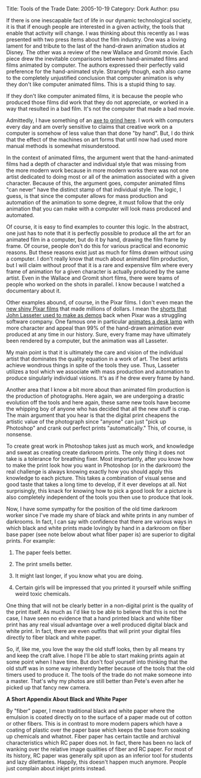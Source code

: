 Title: Tools of the Trade
Date: 2005-10-19
Category: Dork
Author: psu

If there is one inescapable fact of life in our dynamic technological society, it is that if enough people are interested in a given activity, the tools that enable that activity will change. I was thinking about this recently as I was presented with two press items about the film industry. One was a loving lament for and tribute to the last of the hand-drawn animation studios at Disney. The other was a review of the new Wallace and Gromit movie. Each piece drew the inevitable comparisons between hand-animated films and films animated by computer. The authors expressed their perfectly valid preference for the hand-animated style. Strangely though, each also came to the completely unjustified conclusion that computer animation is why they don't like computer animated films. This is a stupid thing to say.

If they don't like computer animated films, it is because the people who produced those films did work that they do not appreciate, or worked in a way that resulted in a bad film. It's not the computer that made a bad movie.

Admittedly, I have something of an <a href="http://mutable-states.com/digital-generational-stupidity.html">axe to grind here</a>. I work with computers every day and am overly sensitive to claims that creative work on a computer is somehow of less value than that done "by hand". But, I do think that the effect of the machines on art forms that until now had used more manual methods is somewhat misunderstood.

In the context of animated films, the argument went that the hand-animated films had a depth of character and individual style that was missing from the more modern work because in more modern works there was not one artist dedicated to doing most or all of the animation associated with a given character. Because of this, the argument goes, computer animated films "can never" have the distinct stamp of that individual style. The logic, I guess, is that since the computer allows for mass production and automation of the animation to some degree, it must follow that the only animation that you can make with a computer will look mass produced and automated.

Of course, it is easy to find examples to counter this logic. In the abstract, one just has to note that it is perfectly possible to produce all the art for an animated film in a computer, but do it by hand, drawing the film frame by frame. Of course, people don't do this for various practical and economic reasons. But these reasons exist just as much for films drawn without using a computer. I don't really know that much about animated film production, but I will claim without proof that it is a rare and expensive film where every frame of animation for a given character is actually produced by the same artist. Even in the Wallace and Gromit short films, there were teams of people who worked on the shots in parallel. I know because I watched a documentary about it.

Other examples abound, of course, in the Pixar films. I don't even mean the <a href="https://www.youtube.com/watch?v=w0Vvl_ByCXM&ab_channel=EverySteveJobsVideo">new shiny Pixar films</a> that made millions of dollars. I mean the <a href="https://www.youtube.com/watch?v=325w4I7T1yI&ab_channel=JanRahbek">shorts that John Lasseter used to make as demos</a> back when Pixar was a struggling software company. One famous one in particular <a href="http://www.pixar.com/short_films/Theatrical-Shorts/Luxo-Jr">animates a desk lamp</a> with more character and appeal than 99% of the hand-drawn animation ever produced at any time in our history. Sure, every frame may have ultimately been rendered by a computer, but the animation was all Lasseter.

My main point is that it is ultimately the care and vision of the individual artist that dominates the quality equation in a work of art. The best artists achieve wondrous things in spite of the tools they use. Thus, Lasseter utilizes a tool which we associate with mass production and automation to produce singularly individual visions. It's as if he drew every frame by hand.

Another area that I know a bit more about than animated film production is the production of photographs. Here again, we are undergoing a drastic evolution off the tools and here again, these same new tools have become the whipping boy of anyone who has decided that all the new stuff is crap. The main argument that you hear is that the digital print cheapens the artistic value of the photograph since "anyone" can just "pick up Photoshop" and crank out perfect prints "automatically." This, of course, is nonsense.

To create great work in Photoshop takes just as much work, and knowledge and sweat as creating create darkroom prints. The only thing it does not take is a tolerance for breathing fixer. Most importantly, after you know how to make the print look how you want in Photoshop (or in the darkroom) the real challenge is always knowing exactly how you should apply this knowledge to each picture. This takes a combination of visual sense and good taste that takes a long time to develop, if it ever develops at all. Not surprisingly, this knack for knowing how to pick a good look for a picture is also completely independent of the tools you then use to produce that look.

Now, I have some sympathy for the position of the old time darkroom worker since I've made my share of black and white prints in any number of darkrooms. In fact, I can say with confidence that there are various ways in which black and white prints made lovingly by hand in a darkroom on fiber base paper (see note below about what fiber paper is) are superior to digital prints. For example:

1. The paper feels better.

2. The print smells better.

3. It might last longer, if you know what you are doing.

4. Certain girls will be impressed that you printed it yourself while sniffing weird toxic chemicals.

One thing that will not be clearly better in a non-digital print is the quality of the print itself. As much as I'd like to be able to believe that this is not the case, I have seen no evidence that a hand printed black and white fiber print has any real visual advantage over a well produced digital black and white print. In fact, there are even outfits that will print your digital files directly to fiber black and white paper.

So, if, like me, you love the way the old stuff looks, then by all means try and keep the craft alive. I hope I'll be able to start making prints again at some point when I have time. But don't fool yourself into thinking that the old stuff was in some way inherently better because of the tools that the old timers used to produce it. The tools of the trade do not make someone into a master. That's why my photos are still better than Pete's even after he picked up that fancy new camera.

**A Short Appendix About Black and White Paper**

By "fiber" paper, I mean traditional black and white paper where the emulsion is coated directly on to the surface of a paper made out of cotton or other fibers. This is in contrast to more modern papers which have a coating of plastic over the paper base which keeps the base from soaking up chemicals and whatnot. Fiber paper has certain tactile and archival characteristics which RC paper does not. In fact, there has been no lack of wanking over the relative image qualities of fiber and RC paper. For most of its history, RC paper was generally spit upon as an inferior tool for students and lazy dilettantes. Happily, this doesn't happen much anymore. People just complain about inkjet prints instead.